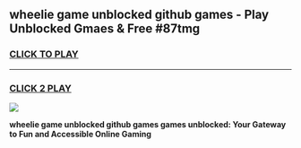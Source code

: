 
## wheelie game unblocked github games - Play Unblocked Gmaes & Free #87tmg
<h3>
<a href="https://news.freeplayer.one?title=wheelie_game_unblocked_github_games&ref=24F">CLICK TO PLAY</a></h3>
<hr>

<h3>
<a href="https://news.freeplayer.one?title=wheelie_game_unblocked_github_games&ref=24F">CLICK 2 PLAY</a>
  
</h3>

<a href="https://news.freeplayer.one?title=wheelie_game_unblocked_github_games&ref=24F/"><img src="https://clearcache.store/games.png"></a>


**wheelie game unblocked github games games unblocked: Your Gateway to Fun and Accessible Online Gaming**
